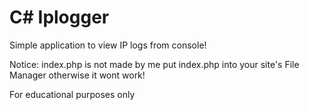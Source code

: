 # C# Iplogger
Simple application to view IP logs from console!


Notice:
index.php is not made by me
put index.php into your site's File Manager otherwise it wont work!


For educational purposes only
